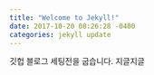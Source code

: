 ```yaml
---
title: "Welcome to Jekyll!"
date: 2017-10-20 08:26:28 -0400
categories: jekyll update
---
```


깃헙 블로그 세팅전을 굽습니다. 지글지글
